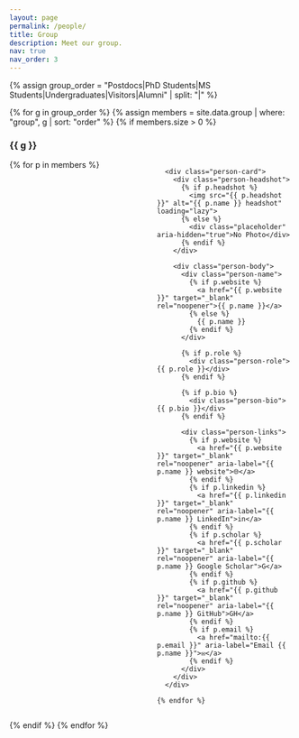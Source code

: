 ```yaml
---
layout: page
permalink: /people/
title: Group
description: Meet our group.
nav: true
nav_order: 3
---
```


{% assign group_order = "Postdocs|PhD Students|MS Students|Undergraduates|Visitors|Alumni" | split: "|" %}

{% for g in group_order %}
  {% assign members = site.data.group | where: "group", g | sort: "order" %}
  {% if members.size > 0 %}
  ### {{ g }}

  <div class="people-grid">
    {% for p in members %}

      <div class="person-card">
        <div class="person-headshot">
          {% if p.headshot %}
            <img src="{{ p.headshot }}" alt="{{ p.name }} headshot" loading="lazy">
          {% else %}
            <div class="placeholder" aria-hidden="true">No Photo</div>
          {% endif %}
        </div>

        <div class="person-body">
          <div class="person-name">
            {% if p.website %}
              <a href="{{ p.website }}" target="_blank" rel="noopener">{{ p.name }}</a>
            {% else %}
              {{ p.name }}
            {% endif %}
          </div>

          {% if p.role %}
            <div class="person-role">{{ p.role }}</div>
          {% endif %}

          {% if p.bio %}
            <div class="person-bio">{{ p.bio }}</div>
          {% endif %}

          <div class="person-links">
            {% if p.website %}
              <a href="{{ p.website }}" target="_blank" rel="noopener" aria-label="{{ p.name }} website">🌐</a>
            {% endif %}
            {% if p.linkedin %}
              <a href="{{ p.linkedin }}" target="_blank" rel="noopener" aria-label="{{ p.name }} LinkedIn">in</a>
            {% endif %}
            {% if p.scholar %}
              <a href="{{ p.scholar }}" target="_blank" rel="noopener" aria-label="{{ p.name }} Google Scholar">G</a>
            {% endif %}
            {% if p.github %}
              <a href="{{ p.github }}" target="_blank" rel="noopener" aria-label="{{ p.name }} GitHub">GH</a>
            {% endif %}
            {% if p.email %}
              <a href="mailto:{{ p.email }}" aria-label="Email {{ p.name }}">✉️</a>
            {% endif %}
          </div>
        </div>
      </div>

    {% endfor %}
  </div>

  {% endif %}
{% endfor %}

<style>
/* Minimal, Folio-friendly styling */
.people-grid {
  display: grid;
  grid-template-columns: repeat(auto-fill, minmax(240px, 1fr));
  grid-gap: 1.25rem;
  margin-top: 0.5rem;
}
.person-card {
  display: grid;
  grid-template-rows: auto 1fr;
  gap: 0.6rem;
  padding: 1rem;
  border: 1px solid var(--border, #e5e7eb);
  border-radius: 0.75rem;
  background: var(--card, #fff);
}
.person-headshot img {
  width: 100%;
  height: 240px;
  object-fit: cover;
  border-radius: 0.5rem;
}
.person-headshot .placeholder {
  width: 100%;
  height: 240px;
  display: grid;
  place-items: center;
  background: #f3f4f6;
  color: #6b7280;
  border-radius: 0.5rem;
  font-size: 0.9rem;
}
.person-name {
  font-weight: 600;
  font-size: 1.05rem;
  line-height: 1.2;
  margin-bottom: 0.15rem;
}
.person-role {
  color: #6b7280;
  font-size: 0.95rem;
  margin-bottom: 0.4rem;
}
.person-bio {
  font-size: 0.95rem;
  line-height: 1.4;
  margin-bottom: 0.5rem;
}
.person-links a {
  display: inline-block;
  margin-right: 0.5rem;
  text-decoration: none;
  font-weight: 600;
  border-bottom: 1px solid transparent;
}
.person-links a:hover { border-color: currentColor; }
</style>

